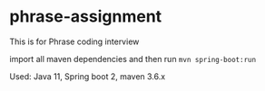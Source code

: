 # phrase-assignment
This is for Phrase coding interview

import all maven dependencies and then run `mvn spring-boot:run`

Used: Java 11, Spring boot 2, maven 3.6.x
